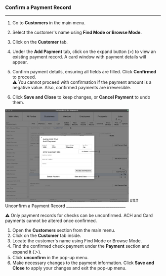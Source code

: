 ### Confirm a Payment Record
___________________________

1. Go to **Customers** in the main menu. 

2. Select the customer's name using **Find Mode or Browse Mode.**

3. Click on the **Customer** tab.

4. Under the **Add Payment** tab, click on the expand button (>) to view an existing payment record. A card window with payment details will appear.

5. Confirm payment details, ensuring all fields are filled. Click **Confirmed** to proceed. <br>
	⚠️ You cannot proceed with confirmation if the payment amount is a negative value. Also, confirmed payments are irreversible.

6. Click **Save and Close** to keep changes, or **Cancel Payment** to undo them.
<img src="https://github.com/Fx-Professional-Services/HorizonDocs/blob/main/assets/13_confirm_payment_record.png" width="400" height="300">
### Unconfirm a Payment Record
______________________________

⚠️ Only payment records for checks can be unconfirmed. ACH and Card payments cannot be altered once confirmed.

1. Open the **Customers** section from the main menu.
2. Click on the **Customer** tab inside.
3. Locate the customer's name using Find Mode or Browse Mode. 
4. Find the confirmed check payment under the **Payment** section and expand it (＞).
5. Click **unconfirm** in the pop-up menu.
6. Make necessary changes to the payment information. Click **Save and Close** to apply your changes and exit the pop-up menu.
